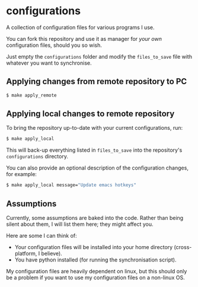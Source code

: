 # configurations

A collection of configuration files for various programs I use.

You can fork this repository and use it as manager for _your own_ configuration files, should you so wish.

Just empty the `configurations` folder and modify the `files_to_save` file with whatever you want to synchronise.

## Applying changes from remote repository to PC

```bash
$ make apply_remote
```

## Applying local changes to remote repository

To bring the repository up-to-date with your current configurations, run:

```bash
$ make apply_local
```

This will back-up everything listed in `files_to_save` into the repository's `configurations` directory.

You can also provide an optional description of the configuration changes, for example:

```bash
$ make apply_local message="Update emacs hotkeys"
```

## Assumptions

Currently, some assumptions are baked into the code. Rather than being silent about them, I will list them here; they might affect you.

Here are some I can think of:

* Your configuration files will be installed into your home directory (cross-platform, I believe).
* You have python installed (for running the synchronisation script).

My configuration files are heavily dependent on linux, but this should only be a problem if you want to use my configuration files on a non-linux OS.
